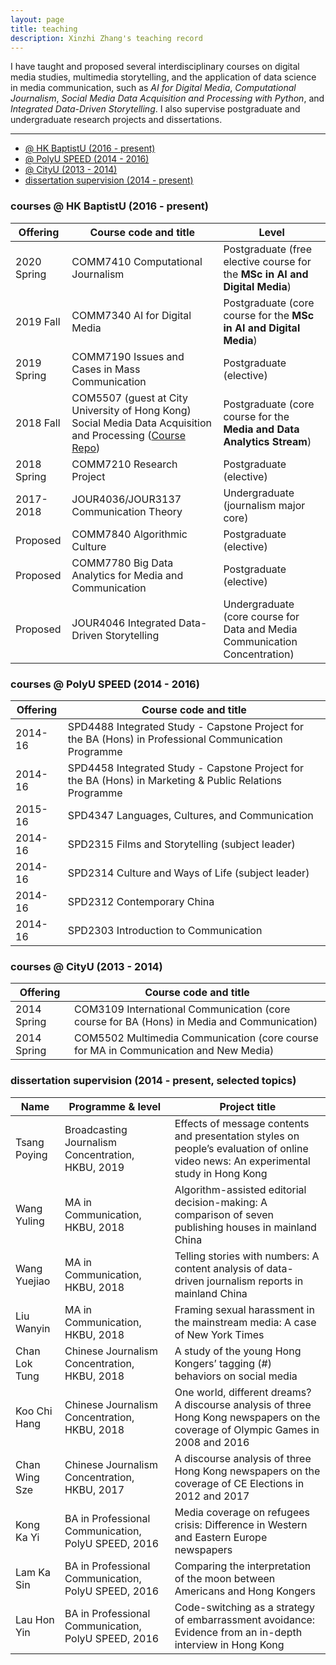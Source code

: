 ```yaml
---
layout: page
title: teaching
description: Xinzhi Zhang's teaching record
---
```


I have taught and proposed several interdisciplinary courses on digital media studies, multimedia storytelling, and the application of data science in media communication, such as *AI for Digital Media*, *Computational Journalism*, *Social Media Data Acquisition and Processing with Python*, and *Integrated Data-Driven Storytelling*. I also supervise postgraduate and undergraduate research projects and dissertations.

---

<ul class="nav">
    <li><a href="#hkbu_course">@ HK BaptistU (2016 - present)</a></li>
    <li><a href="#polyu_course">@ PolyU SPEED (2014 - 2016)</a></li>
    <li><a href="#cityu_courese">@ CityU (2013 - 2014) </a></li>
    <li><a href="#thesis">dissertation supervision (2014 - present) </a></li>
</ul>


### <a name="hkbu_course"></a>courses @ HK BaptistU (2016 - present)

|Offering | Course code and title | Level |   
|--- | --- | --- |
|2020 Spring |  COMM7410 Computational Journalism | Postgraduate (free elective course for the **MSc in AI and Digital Media**) |
|2019 Fall |  COMM7340 AI for Digital Media | Postgraduate (core course for the **MSc in AI and Digital Media**) |
|2019 Spring | COMM7190 Issues and Cases in Mass Communication | Postgraduate (elective) |
|2018 Fall | COM5507 (guest at City University of Hong Kong) Social Media Data Acquisition and Processing ([Course Repo](https://github.com/xzzhang2/201819A_cityu_com5507)) | Postgraduate (core course for the **Media and Data Analytics Stream**) |
|2018 Spring | COMM7210 Research Project | Postgraduate (elective) |
|2017-2018 | JOUR4036/JOUR3137 Communication Theory | Undergraduate (journalism major core) |
|Proposed | COMM7840 Algorithmic Culture | Postgraduate (elective) |
|Proposed | COMM7780 Big Data Analytics for Media and Communication | Postgraduate (elective) |
|Proposed | JOUR4046 Integrated Data-Driven Storytelling | Undergraduate (core course for Data and Media Communication Concentration) |

### <a name="polyu_course"></a>courses @ PolyU SPEED (2014 - 2016)

| Offering | Course code and title |   
|--- | --- |
| 2014-16 | SPD4488 Integrated Study - Capstone Project for the BA (Hons) in Professional Communication Programme |
| 2014-16 | SPD4458 Integrated Study - Capstone Project for the BA (Hons) in Marketing & Public Relations Programme |
| 2015-16 | SPD4347 Languages, Cultures, and Communication |
| 2014-16 | SPD2315 Films and Storytelling (subject leader) |
| 2014-16 | SPD2314 Culture and Ways of Life (subject leader) |
| 2014-16 | SPD2312 Contemporary China  |
| 2014-16 | SPD2303 Introduction to Communication |

### <a name="cityu_courese"></a>courses @ CityU (2013 - 2014)

| Offering | Course code and title |   
|--- | --- |
| 2014 Spring | COM3109 International Communication (core course for BA (Hons) in Media and Communication) |
| 2014 Spring | COM5502 Multimedia Communication (core course for MA in Communication and New Media) |


### <a name="thesis"></a>dissertation supervision (2014 - present, selected topics)

|Name | Programme & level | Project title |   
|--- | --- | --- |
| Tsang Poying | Broadcasting Journalism Concentration, HKBU, 2019 | Effects of message contents and presentation styles on people’s evaluation of online video news: An experimental study in Hong Kong |
| Wang Yuling | MA in Communication, HKBU, 2018 | Algorithm-assisted editorial decision-making: A comparison of seven publishing houses in mainland China |
| Wang Yuejiao | MA in Communication, HKBU, 2018 | Telling stories with numbers: A content analysis of data-driven journalism reports in mainland China |
| Liu Wanyin | MA in Communication, HKBU, 2018 | Framing sexual harassment in the mainstream media: A case of New York Times |
| Chan Lok Tung | Chinese Journalism Concentration, HKBU, 2018 | A study of the young Hong Kongers’ tagging (#) behaviors on social media |
| Koo Chi Hang | Chinese Journalism Concentration, HKBU, 2018 |  One world, different dreams? A discourse analysis of three Hong Kong newspapers on the coverage of Olympic Games in 2008 and 2016 |
| Chan Wing Sze | Chinese Journalism Concentration, HKBU, 2017 | A discourse analysis of three Hong Kong newspapers on the coverage of CE Elections in 2012 and 2017 |
| Kong Ka Yi | BA in Professional Communication, PolyU SPEED, 2016 | Media coverage on refugees crisis: Difference in Western and Eastern Europe newspapers |
| Lam Ka Sin | BA in Professional Communication, PolyU SPEED, 2016 | Comparing the interpretation of the moon between Americans and Hong Kongers |
| Lau Hon Yin | BA in Professional Communication, PolyU SPEED, 2016 | Code-switching as a strategy of embarrassment avoidance:  Evidence from an in-depth interview in Hong Kong |
